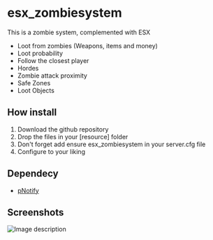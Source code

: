 # esx_zombiesystem
This is a zombie system, complemented with ESX
* Loot from zombies (Weapons, items and money)
* Loot probability
* Follow the closest player
* Hordes
* Zombie attack proximity
* Safe Zones
* Loot Objects

## How install
1. Download the github repository
2. Drop the files in your [resource] folder
3. Don't forget add ensure esx_zombiesystem in your server.cfg file
4. Configure to your liking

## Dependecy
* [pNotify](https://github.com/Nick78111/pNotify)

## Screenshots
![Image description](https://i.imgur.com/D5DvLeg.png)
